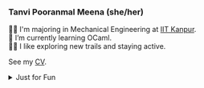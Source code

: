 <!--
**TanviPooranmal/TanviPooranmal** is a ✨ _special_ ✨ repository because its `README.md` (this file) appears on your GitHub profile. -->
### Tanvi Pooranmal Meena (she/her)
👩‍🎓 I'm majoring in Mechanical Engineering at [IIT Kanpur](https://www.iitk.ac.in/).  
🌱 I’m currently learning OCaml.  
🚴‍♀️ I like exploring new trails and staying active.  
<!--🤝 I contributed to [Astropy](https://github.com/astropy/astropy).  -->

See my [CV](https://drive.google.com/file/d/1X0k_9NCodCuM3C_k_VqecOmHQqGicRVN/view?usp=sharing).

<details>
  <summary> Just for Fun</summary>
  
  <!--START_SECTION:waka-->
![Code Time](http://img.shields.io/badge/Code%20Time-16%20hrs%2015%20mins-blue)

![Profile Views](http://img.shields.io/badge/Profile%20Views-5-blue)

**I'm a Night 🦉** 

```text
🌞 Morning                23 commits          █░░░░░░░░░░░░░░░░░░░░░░░░   02.91 % 
🌆 Daytime                197 commits         ██████░░░░░░░░░░░░░░░░░░░   24.91 % 
🌃 Evening                288 commits         █████████░░░░░░░░░░░░░░░░   36.41 % 
🌙 Night                  283 commits         █████████░░░░░░░░░░░░░░░░   35.78 % 
```
📅 **I'm Most Productive on Saturday** 

```text
Monday                   71 commits          ██░░░░░░░░░░░░░░░░░░░░░░░   08.98 % 
Tuesday                  103 commits         ███░░░░░░░░░░░░░░░░░░░░░░   13.02 % 
Wednesday                93 commits          ███░░░░░░░░░░░░░░░░░░░░░░   11.76 % 
Thursday                 64 commits          ██░░░░░░░░░░░░░░░░░░░░░░░   08.09 % 
Friday                   176 commits         ██████░░░░░░░░░░░░░░░░░░░   22.25 % 
Saturday                 200 commits         ██████░░░░░░░░░░░░░░░░░░░   25.28 % 
Sunday                   84 commits          ███░░░░░░░░░░░░░░░░░░░░░░   10.62 % 
```


📊 **This Week I Spent My Time On** 

```text
🕑︎ Time Zone: Asia/Kolkata

💬 Programming Languages: 
Markdown                 3 hrs 55 mins       ██████░░░░░░░░░░░░░░░░░░░   24.26 % 
JavaScript               3 hrs 20 mins       █████░░░░░░░░░░░░░░░░░░░░   20.71 % 
YAML                     2 hrs 18 mins       ████░░░░░░░░░░░░░░░░░░░░░   14.29 % 
CSS                      2 hrs 16 mins       ████░░░░░░░░░░░░░░░░░░░░░   14.10 % 
Go                       1 hr 33 mins        ██░░░░░░░░░░░░░░░░░░░░░░░   09.68 % 

🔥 Editors: 
VS Code                  15 hrs 9 mins       ███████████████████████░░   93.76 % 
Neovim                   56 mins             █░░░░░░░░░░░░░░░░░░░░░░░░   05.86 % 
Unknown Editor           3 mins              ░░░░░░░░░░░░░░░░░░░░░░░░░   00.37 % 

💻 Operating System: 
Linux                    16 hrs 9 mins       █████████████████████████   100.00 % 
```

**I Mostly Code in JavaScript** 

```text
JavaScript               11 repos            ████████░░░░░░░░░░░░░░░░░   30.56 % 
Go                       3 repos             ██░░░░░░░░░░░░░░░░░░░░░░░   08.33 % 
TypeScript               2 repos             █░░░░░░░░░░░░░░░░░░░░░░░░   05.56 % 
Lua                      1 repo              █░░░░░░░░░░░░░░░░░░░░░░░░   02.78 % 
TeX                      1 repo              █░░░░░░░░░░░░░░░░░░░░░░░░   02.78 % 
```



**Timeline**

![Lines of Code chart](https://raw.githubusercontent.com/tanvincible/tanvincible/main/assets/bar_graph.png)


 Last Updated on 11/12/2024 18:52:09 UTC
<!--END_SECTION:waka-->
</details>
